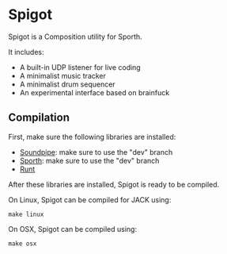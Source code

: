 # Spigot

Spigot is a Composition utility for Sporth. 

It includes:

- A built-in UDP listener for live coding
- A minimalist music tracker
- A minimalist drum sequencer
- An experimental interface based on brainfuck

## Compilation

First, make sure the following libraries are installed:

- [Soundpipe](https://www.github.com/paulbatchelor/soundpipe.git): make sure 
to use the "dev" branch
- [Sporth](https://www.github.com/paulbatchelor/sporth.git): make sure to 
use the "dev" branch
- [Runt](https://www.github.com/paulbatchelor/runt.git)

After these libraries are installed, Spigot is ready to be compiled.

On Linux, Spigot can be compiled for JACK using:

    make linux

On OSX, Spigot can be compiled using:

    make osx

